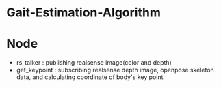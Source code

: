 # Gait-Estimation-Algorithm

# Node

- rs_talker : publishing realsense image(color and depth)
- get_keypoint : subscribing realsense depth image, openpose skeleton data, 
and calculating coordinate of body's key point
